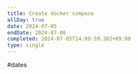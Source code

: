 ```yaml
---
title: Create docker compose
allDay: true
date: 2024-07-05
endDate: 2024-07-06
completed: 2024-07-05T14:09:59.302+09:00
type: single
---
```

#dates 